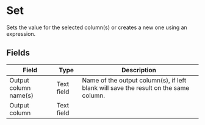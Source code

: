 # Set
Sets the value for the selected column(s) or creates a new one using an expression.
## Fields
Field | Type | Description
----- | ---- | -----------
Output column name(s) | Text field | Name of the output column(s), if left blank will save the result on the same column.
Output column | Text field | 